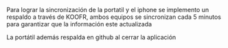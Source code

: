 Para lograr la sincronización de la portatil y el iphone se implemento un respaldo a través de KOOFR, ambos equipos se sincronizan cada 5 minutos para garantizar que la información este actualizada

La portátil además respalda en github al cerrar la aplicación